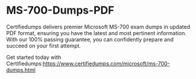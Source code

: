 # MS-700-Dumps-PDF
Certifiedumps delivers premier Microsoft MS-700 exam dumps in updated PDF format, ensuring you have the latest and most pertinent information. With our 100% passing guarantee, you can confidently prepare and succeed on your first attempt.

Get started today with Certifiedumps:https://www.certifiedumps.com/microsoft/ms-700-dumps.html
